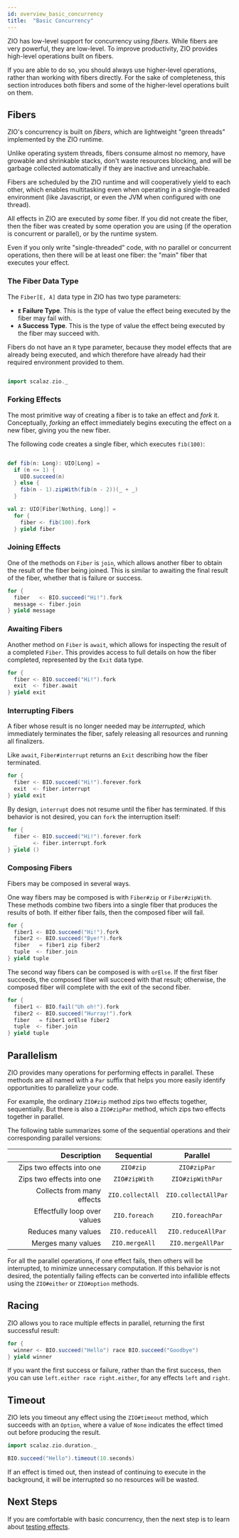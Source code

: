 ```yaml
---
id: overview_basic_concurrency
title:  "Basic Concurrency"
---
```


ZIO has low-level support for concurrency using _fibers_. While fibers are very powerful, they are low-level. To improve productivity, ZIO provides high-level operations built on fibers.

If you are able to do so, you should always use higher-level operations, rather than working with fibers directly. For the sake of completeness, this section introduces both fibers and some of the higher-level operations built on them.

## Fibers

ZIO's concurrency is built on _fibers_, which are lightweight "green threads" implemented by the ZIO runtime.

Unlike operating system threads, fibers consume almost no memory, have growable and shrinkable stacks, don't waste resources blocking, and will be garbage collected automatically if they are inactive and unreachable.

Fibers are scheduled by the ZIO runtime and will cooperatively yield to each other, which enables multitasking even when operating in a single-threaded environment (like Javascript, or even the JVM when configured with one thread).

All effects in ZIO are executed by _some_ fiber. If you did not create the fiber, then the fiber was created by some operation you are using (if the operation is concurrent or parallel), or by the runtime system.

Even if you only write "single-threaded" code, with no parallel or concurrent operations, then there will be at least one fiber: the "main" fiber that executes your effect.

### The Fiber Data Type

The `Fiber[E, A]` data type in ZIO has two type parameters:

 - **`E` Failure Type**. This is the type of value the effect being executed by the fiber may fail with.
 - **`A` Success Type**. This is the type of value the effect being executed by the fiber may succeed with.

Fibers do not have an `R` type parameter, because they model effects that are already being executed, and which therefore have already had their required environment provided to them.

```scala mdoc:invisible

import scalaz.zio._
```

### Forking Effects

The most primitive way of creating a fiber is to take an effect and _fork_ it. Conceptually, _forking_ an effect immediately begins executing the effect on a new fiber, giving you the new fiber.

The following code creates a single fiber, which executes `fib(100)`:

```scala

def fib(n: Long): UIO[Long] = 
  if (n <= 1) {
    UIO.succeed(n)
  } else {
    fib(n - 1).zipWith(fib(n - 2))(_ + _)
  }

val z: UIO[Fiber[Nothing, Long]] = 
  for {
    fiber <- fib(100).fork
  } yield fiber
```

### Joining Effects

One of the methods on `Fiber` is `join`, which allows another fiber to obtain the result of the fiber being joined. This is similar to awaiting the final result of the fiber, whether that is failure or success.

```scala mdoc:silent
for {
  fiber   <- BIO.succeed("Hi!").fork
  message <- fiber.join
} yield message
```

### Awaiting Fibers

Another method on `Fiber` is `await`, which allows for inspecting the result of a completed `Fiber`. This provides access to full details on how the fiber completed, represented by the `Exit` data type.

```scala mdoc:silent
for {
  fiber <- BIO.succeed("Hi!").fork
  exit  <- fiber.await
} yield exit
```

### Interrupting Fibers

A fiber whose result is no longer needed may be _interrupted_, which immediately terminates the fiber, safely releasing all resources and running all finalizers.

Like `await`, `Fiber#interrupt` returns an `Exit` describing how the fiber terminated.

```scala mdoc:silent
for {
  fiber <- BIO.succeed("Hi!").forever.fork
  exit  <- fiber.interrupt
} yield exit
```

By design, `interrupt` does not resume until the fiber has terminated. If this behavior is not desired, you can `fork` the interruption itself:

```scala mdoc:silent
for {
  fiber <- BIO.succeed("Hi!").forever.fork
  _     <- fiber.interrupt.fork
} yield ()
```

### Composing Fibers

Fibers may be composed in several ways. 

One way fibers may be composed is with `Fiber#zip` or `Fiber#zipWith`. These methods combine two fibers into a single fiber that produces the results of both. If either fiber fails, then the composed fiber will fail.

```scala mdoc:silent
for {
  fiber1 <- BIO.succeed("Hi!").fork
  fiber2 <- BIO.succeed("Bye!").fork
  fiber   = fiber1 zip fiber2
  tuple  <- fiber.join
} yield tuple
```

The second way fibers can be composed is with `orElse`. If the first fiber succeeds, the composed fiber will succeed with that result; otherwise, the composed fiber will complete with the exit of the second fiber.

```scala mdoc:silent
for {
  fiber1 <- BIO.fail("Uh oh!").fork
  fiber2 <- BIO.succeed("Hurray!").fork
  fiber   = fiber1 orElse fiber2
  tuple  <- fiber.join
} yield tuple
```

## Parallelism

ZIO provides many operations for performing effects in parallel. These methods are all named with a `Par` suffix that helps you more easily identify opportunities to parallelize your code.

For example, the ordinary `ZIO#zip` method zips two effects together, sequentially. But there is also a `ZIO#zipPar` method, which zips two effects together in parallel.

The following table summarizes some of the sequential operations and their corresponding parallel versions:

| **Description**              | **Sequential**    | **Parallel**         |
| ---------------------------: | :---------------: | :------------------: |
| Zips two effects into one    | `ZIO#zip`         | `ZIO#zipPar`         |
| Zips two effects into one    | `ZIO#zipWith`     | `ZIO#zipWithPar`     |
| Collects from many effects   | `ZIO.collectAll`  | `ZIO.collectAllPar`  |
| Effectfully loop over values | `ZIO.foreach`     | `ZIO.foreachPar`     |
| Reduces many values          | `ZIO.reduceAll`   | `ZIO.reduceAllPar`   |
| Merges many values           | `ZIO.mergeAll`    | `ZIO.mergeAllPar`    |

For all the parallel operations, if one effect fails, then others will be interrupted, to minimize unnecessary computation. If this behavior is not desired, the potentially failing effects can be converted into infallible effects using the `ZIO#either` or `ZIO#option` methods.

## Racing

ZIO allows you to race multiple effects in parallel, returning the first successful result:

```scala mdoc:silent
for {
  winner <- BIO.succeed("Hello") race BIO.succeed("Goodbye")
} yield winner
```

If you want the first success or failure, rather than the first success, then you can use `left.either race right.either`, for any effects `left` and `right`.

## Timeout

ZIO lets you timeout any effect using the `ZIO#timeout` method, which succeeds with an `Option`, where a value of `None` indicates the effect timed out before producing the result.

```scala mdoc:silent
import scalaz.zio.duration._

BIO.succeed("Hello").timeout(10.seconds)
```

If an effect is timed out, then instead of continuing to execute in the background, it will be interrupted so no resources will be wasted.

## Next Steps

If you are comfortable with basic concurrency, then the next step is to learn about [testing effects](testing_effects.md).
